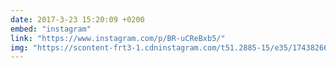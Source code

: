 ```yaml
---
date: 2017-3-23 15:20:09 +0200
embed: "instagram"
link: "https://www.instagram.com/p/BR-uCReBxb5/"
img: "https://scontent-frt3-1.cdninstagram.com/t51.2885-15/e35/17438266_765939023561385_79528449131151360_n.jpg"
---
```

